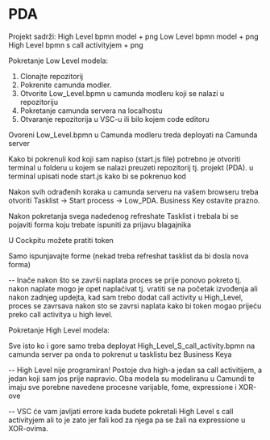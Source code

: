 # PDA
Projekt sadrži:
  High Level bpmn model + png
  Low Level bpmn model + png
  High Level bpmn s call activityjem + png
  
  Pokretanje Low Level modela:
 
1. Clonajte repozitorij
2. Pokrenite camunda modler.
3. Otvorite Low_Level.bpmn u camunda modleru koji se nalazi u repozitoriju  
4. Pokretanje camunda servera na localhostu
5. Otvaranje repozitorija u VSC-u ili bilo kojem code editoru
  

Ovoreni Low_Level.bpmn u Camunda modleru treda deployati na Camunda server

Kako bi pokrenuli kod koji sam napiso (start.js file) potrebno je otvoriti terminal u folderu u kojem se nalazi 
preuzeti repozitorij tj. projekt (PDA). u terminal upisati node start.js kako bi se pokrenuo kod

Nakon svih odrađenih koraka u camunda serveru na vašem browseru treba otvoriti Tasklist -> Start process -> Low_PDA.
Business Key ostavite prazno.

Nakon pokretanja svega nadedenog refreshate Tasklist i trebala bi se pojaviti forma koju trebate ispuniti za prijavu 
blagajnika

U Cockpitu možete pratiti token

Samo ispunjavajte forme (nekad treba refreshat tasklist da bi dosla nova forma)

-- Inače nakon što se završi naplata proces se prije ponovo pokreto tj. nakon naplate mogo je opet naplaćivat tj. 
vratiti se na početak izvođenja ali nakon zadnjeg updejta, kad sam trebo dodat call activity u High_Level, proces se 
zavrsava nakon sto se zavrsi naplata kako bi token mogao prijeću preko call activitya u high level.


  
 Pokretanje High Level modela:
 
 Sve isto ko i gore samo treba deployat High_Level_S_call_activity.bpmn na camunda server pa onda to pokrenut u 
 tasklistu bez Business Keya
 
 -- High Level nije programiran! Postoje dva high-a jedan sa call activitijem, a jedan koji sam jos prije napravio. Oba modela su modeliranu u Camundi
 te imaju sve porebne navedene procesne varijable, fome, expressione i XOR-ove
 
 -- VSC će vam javljati errore kada budete pokretali High Level s call activityjem ali to je zato jer fali kod za njega
 pa se žali na expressione u XOR-ovima.
 











 

